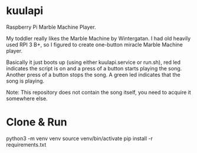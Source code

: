 # kuulapi

Raspberry Pi Marble Machine Player.

My toddler really likes the Marble Machine by Wintergatan. I had old heavily used RPI 3 B+, so I figured to create one-button miracle Marble Machine player.

Basically it just boots up (using either kuulapi.service or run.sh), red led indicates the script is on and a press of a button starts playing the song. Another press of a button stops the song. A green led indicates that the song is playing.

Note: This repository does not contain the song itself, you need to acquire it somewhere else.

# Clone & Run
python3 -m venv venv
source venv/bin/activate
pip install -r requirements.txt
